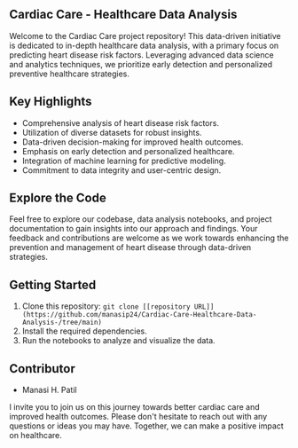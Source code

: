 ## Cardiac Care - Healthcare Data Analysis

Welcome to the Cardiac Care project repository! This data-driven initiative is dedicated to in-depth healthcare data analysis, with a primary focus on predicting heart disease risk factors. Leveraging advanced data science and analytics techniques, we prioritize early detection and personalized preventive healthcare strategies.

## Key Highlights
- Comprehensive analysis of heart disease risk factors.
- Utilization of diverse datasets for robust insights.
- Data-driven decision-making for improved health outcomes.
- Emphasis on early detection and personalized healthcare.
- Integration of machine learning for predictive modeling.
- Commitment to data integrity and user-centric design.

## Explore the Code
Feel free to explore our codebase, data analysis notebooks, and project documentation to gain insights into our approach and findings. Your feedback and contributions are welcome as we work towards enhancing the prevention and management of heart disease through data-driven strategies.

## Getting Started
1. Clone this repository: `git clone [[repository URL]](https://github.com/manasip24/Cardiac-Care-Healthcare-Data-Analysis-/tree/main)`
2. Install the required dependencies.
3. Run the notebooks to analyze and visualize the data.

## Contributor
- Manasi H. Patil

I invite you to join us on this journey towards better cardiac care and improved health outcomes. Please don't hesitate to reach out with any questions or ideas you may have. Together, we can make a positive impact on healthcare.

